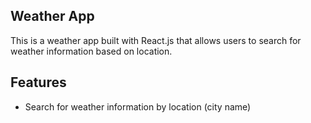 ## Weather App
This is a weather app built with React.js that allows users to search for weather information based on location. 

## Features

- Search for weather information by location (city name)
